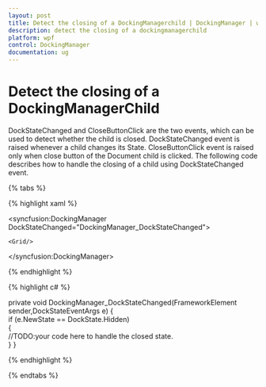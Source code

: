 ```yaml
---
layout: post
title: Detect the closing of a DockingManagerchild | DockingManager | wpf | Syncfusion
description: detect the closing of a dockingmanagerchild
platform: wpf
control: DockingManager
documentation: ug
---
```


# Detect the closing of a DockingManagerChild

DockStateChanged and CloseButtonClick are the two events, which can be used to detect whether the child is closed. DockStateChanged event is raised whenever a child changes its State. CloseButtonClick event is raised only when close button of the Document child is clicked. The following code describes how to handle the closing of a child using DockStateChanged event.

{% tabs %}

{% highlight xaml %}

<syncfusion:DockingManager DockStateChanged="DockingManager_DockStateChanged">

	<Grid/>

</syncfusion:DockingManager>

{% endhighlight  %}

{% highlight c# %}

private void DockingManager_DockStateChanged(FrameworkElement sender,DockStateEventArgs e)
{     
   if (e.NewState == DockState.Hidden)     
   {        
   //TODO:your code here to handle the closed state.     
   }
}      

{% endhighlight  %}

{% endtabs %}

